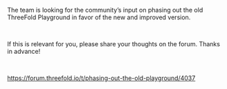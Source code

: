 The team is looking for the community’s input on phasing out the old ThreeFold Playground in favor of the new and improved version.

<br/>

If this is relevant for you, please share your thoughts on the forum. Thanks in advance!

<br/>

https://forum.threefold.io/t/phasing-out-the-old-playground/4037